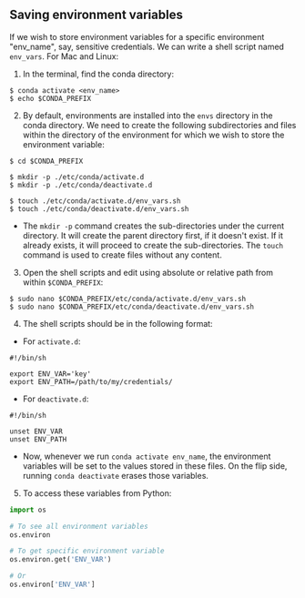 ## Saving environment variables

If we wish to store environment variables for a specific environment "env_name", say, sensitive credentials. We can write a shell script named `env_vars`. For Mac and Linux:

1. In the terminal, find the conda directory:

```console
$ conda activate <env_name>
$ echo $CONDA_PREFIX
```

2. By default, environments are installed into the `envs` directory in the conda directory. We need to create the following subdirectories and files within the directory of the environment for which we wish to store the environment variable:

```console
$ cd $CONDA_PREFIX

$ mkdir -p ./etc/conda/activate.d
$ mkdir -p ./etc/conda/deactivate.d

$ touch ./etc/conda/activate.d/env_vars.sh
$ touch ./etc/conda/deactivate.d/env_vars.sh
```
* The `mkdir -p` command creates the sub-directories under the current directory. It will create the parent directory first, if it doesn't exist. If it already exists, it will proceed to create the sub-directories. The `touch` command is used to create files without any content.

3. Open the shell scripts and edit using absolute or relative path from within `$CONDA_PREFIX`:

```console
$ sudo nano $CONDA_PREFIX/etc/conda/activate.d/env_vars.sh
$ sudo nano $CONDA_PREFIX/etc/conda/deactivate.d/env_vars.sh
```

4. The shell scripts should be in the following format:

* For `activate.d`:

```
#!/bin/sh

export ENV_VAR='key'
export ENV_PATH=/path/to/my/credentials/
```

* For `deactivate.d`:

```
#!/bin/sh

unset ENV_VAR
unset ENV_PATH
```

* Now, whenever we run `conda activate env_name`, the environment variables will be set to the values stored in these files. On the flip side, running `conda deactivate` erases those variables.

5. To access these variables from Python:

```Python
import os

# To see all environment variables
os.environ

# To get specific environment variable
os.environ.get('ENV_VAR')

# Or
os.environ['ENV_VAR']
```

